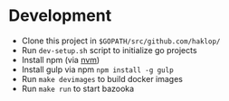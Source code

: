 # Development

* Clone this project in `$GOPATH/src/github.com/haklop/`
* Run `dev-setup.sh` script to initialize go projects
* Install npm (via [nvm](https://github.com/creationix/nvm))
* Install gulp via npm `npm install -g gulp`
* Run `make devimages` to build docker images
* Run `make run` to start bazooka
